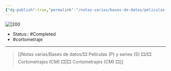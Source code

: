 ```yaml
---
{"dg-publish":true,"permalink":"/notas-varias/bases-de-datos/peliculas-p-y-series-s/cm-i-pet-goat-ii/"}
---
```



![|200](https://pics.filmaffinity.com/i_pet_goat_ii-183729891-large.jpg)

- Status:: #Completed 
- #cortometraje 

---

> [[Notas varias/Bases de datos/🎞️ Películas (P) y series (S) 🎞️/🎞️ Cortometrajes (CM) 🎞️\|🎞️ Cortometrajes (CM) 🎞️]]